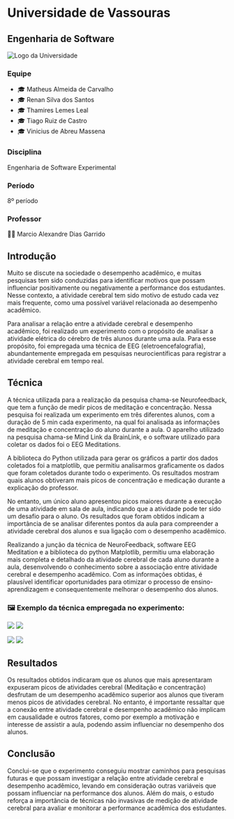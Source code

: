 # Universidade de Vassouras

## Engenharia de Software

![Logo da Universidade](https://universidadedevassouras.edu.br/wp-content/uploads/2021/12/logo_horizontal_univasso.svg)

### Equipe

- 🎓 Matheus Almeida de Carvalho
- 🎓 Renan Silva dos Santos
- 🎓 Thamires Lemes Leal
- 🎓 Tiago Ruiz de Castro
- 🎓 Vinicius de Abreu Massena

### Disciplina

Engenharia de Software Experimental

### Período

8º período

### Professor

👨‍🏫 Marcio Alexandre Dias Garrido

## Introdução

Muito se discute na sociedade o desempenho acadêmico, e muitas pesquisas tem sido conduzidas para identificar motivos que possam influenciar positivamente ou negativamente a performance dos estudantes. Nesse contexto, a atividade cerebral tem sido motivo de estudo cada vez mais frequente, como uma possível variável relacionada ao desempenho acadêmico.

Para analisar a relação entre a atividade cerebral e desempenho acadêmico, foi realizado um experimento com o propósito de analisar a atividade elétrica do cérebro de três alunos durante uma aula. Para esse propósito, foi empregada uma técnica de EEG (eletroencefalografia), abundantemente empregada em pesquisas neurocientíficas para registrar a atividade cerebral em tempo real.

## Técnica

A técnica utilizada para a realização da pesquisa chama-se Neurofeedback, que tem a função de medir picos de meditação e concentração. Nessa pesquisa foi realizada um experimento em três diferentes alunos, com a duração de 5 min cada experimento, na qual foi analisada as informações de meditação e concentração do aluno durante a aula. O aparelho utilizado na pesquisa chama-se Mind Link da BrainLink, e o software utilizado para coletar os dados foi o EEG Meditations.

A biblioteca do Python utilizada para gerar os gráficos a partir dos dados coletados foi a matplotlib, que permitiu analisarmos graficamente os dados que foram coletados durante todo o experimento. Os resultados mostram quais alunos obtiveram mais picos de concentração e medicação durante a explicação do professor.

No entanto, um único aluno apresentou picos maiores durante a execução de uma atividade em sala de aula, indicando que a atividade pode ter sido um desafio para o aluno. Os resultados que foram obtidos indicam a importância de se analisar diferentes pontos da aula para compreender a atividade cerebral dos alunos e sua ligação com o desempenho acadêmico.

Realizando a junção da técnica de NeuroFeedback, software EEG Meditation e a biblioteca do python Matplotlib, permitiu uma elaboração mais completa e detalhado da atividade cerebral de cada aluno durante a aula, desenvolvendo o conhecimento sobre a associação entre atividade cerebral e desempenho acadêmico. Com as informações obtidas, é plausível identificar oportunidades para otimizar o processo de ensino-aprendizagem e consequentemente melhorar o desempenho dos alunos.
### 🖼 Exemplo da técnica empregada no experimento:

<p float="left">
  <img src="https://i.ibb.co/877gd16/experimento-1.jpg"/>
  <img src="https://i.ibb.co/fxJDcRs/experimento-2.jpg" /> 
</p>

<p float="left">
  <img src="https://i.ibb.co/5cLxzKR/experimento-3.jpg"  />
  <img src="https://i.ibb.co/v34Jkjy/experimento-4.jpg"  /> 
</p>



## Resultados

Os resultados obtidos indicaram que os alunos que mais apresentaram expuseram picos de atividades cerebral (Meditação e concentração) desfrutam de um desempenho acadêmico superior aos alunos que tiveram menos picos de atividades cerebral. No entanto, é importante ressaltar que a conexão entre atividade cerebral e desempenho acadêmico não implicam em causalidade e outros fatores, como por exemplo a motivação e interesse de assistir a aula, podendo assim influenciar no desempenho dos alunos.

## Conclusão

Conclui-se que o experimento conseguiu mostrar caminhos para pesquisas futuras e que possam investigar a relação entre atividade cerebral e desempenho acadêmico, levando em consideração outras variáveis que possam influenciar na performance dos alunos. Além do mais, o estudo reforça a importância de técnicas não invasivas de medição de atividade cerebral para avaliar e monitorar a performance acadêmica dos estudantes.
